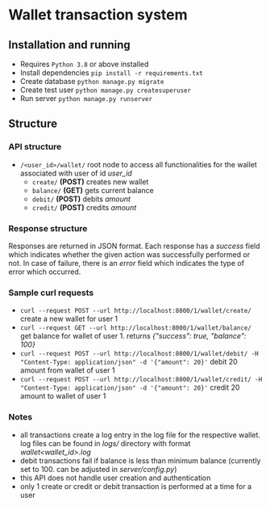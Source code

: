 # Wallet transaction system

## Installation and running

- Requires `Python 3.8` or above installed
- Install dependencies `pip install -r requirements.txt`
- Create database `python manage.py migrate`
- Create test user `python manage.py createsuperuser`
- Run server `python manage.py runserver`

## Structure

### API structure

- `/<user_id>/wallet/` root node to access all functionalities for the wallet associated with user of id _user_id_
	- `create/` __(POST)__ creates new wallet
	- `balance/` __(GET)__ gets current balance
	- `debit/` __(POST)__ debits _amount_
	- `credit/` __(POST)__ credits _amount_

### Response structure

Responses are returned in JSON format. Each response has a _success_ field which indicates whether the given action was successfully performed or not. In case of failure, there is an _error_ field which indicates the type of error which occurred.

### Sample curl requests

- `curl --request POST --url http://localhost:8000/1/wallet/create/` create a new wallet for user 1
- `curl --request GET --url http://localhost:8000/1/wallet/balance/` get balance for wallet of user 1. returns _{"success": true, "balance": 100}_
- `curl --request POST --url http://localhost:8000/1/wallet/debit/ -H "Content-Type: application/json" -d '{"amount": 20}'` debit 20 amount from wallet of user 1
- `curl --request POST --url http://localhost:8000/1/wallet/credit/ -H "Content-Type: application/json" -d '{"amount": 20}'` credit 20 amount to wallet of user 1

### Notes

- all transactions create a log entry in the log file for the respective wallet. log files can be found in _logs/_ directory with format _wallet\<wallet_id\>.log_
- debit transactions fail if balance is less than minimum balance (currently set to 100. can be adjusted in _server/config.py_)
- this API does not handle user creation and authentication
- only 1 create or credit or debit transaction is performed at a time for a user
